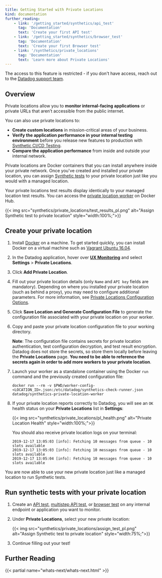 ```yaml
---
title: Getting Started with Private Locations
kind: documentation
further_reading:
    - link: '/getting_started/synthetics/api_test'
      tag: 'Documentation'
      text: 'Create your first API test'
    - link: '/getting_started/synthetics/browser_test'
      tag: 'Documentation'
      text: 'Create your first Browser test'
    - link: '/synthetics/private_locations'
      tag: 'Documentation'
      text: 'Learn more about Private Locations'
---
```


<div class="alert alert-warning">
The access to this feature is restricted - if you don't have access, reach out to the <a href="https://docs.datadoghq.com/help/">Datadog support team</a>.
</div>

## Overview

Private locations allow you to **monitor internal-facing applications** or private URLs that aren’t accessible from the public internet. 

You can also use private locations to:

- **Create custom locations** in mission-critical areas of your business.
- **Verify the application performance in your internal testing environment** before you release new features to production with [Synthetic CI/CD Testing][1].
- **Compare the application performance** from inside and outside your internal network.

Private locations are Docker containers that you can install anywhere inside your private network. Once you've created and installed your private location, you can assign [Synthetic tests][2] to your private location just like you would with a managed location. 

Your private locations test results display identically to your managed location test results. You can access the [private location worker][3] on Docker Hub.

{{< img src="synthetics/private_locations/test_results_pl.png" alt="Assign Synthetic test to private location"  style="width:100%;">}}

## Create your private location

1. Install [Docker][4] on a machine. To get started quickly, you can install Docker on a virtual machine such as [Vagrant Ubuntu 16.04][2].
2. In the Datadog application, hover over **[UX Monitoring][5]** and select **Settings** > **Private Locations**. 
3. Click **Add Private Location**.
4. Fill out your private location details (only `Name` and `API key` fields are mandatory). Depending on where you installed your private location (such as behind a proxy), you may need to configure additional parameters. For more information, see [Private Locations Configuration Options][8]. 
5. Click **Save Location and Generate Configuration File** to generate the configuration file associated with your private location on your worker.
6. Copy and paste your private location configuration file to your working directory.

    **Note**: The configuration file contains secrets for private location authentication, test configuration decryption, and test result encryption. Datadog does not store the secrets, so store them locally before leaving the **Private Locations** page. **You need to be able to reference the secrets again in order to add more workers to your private location**. 
    
7. Launch your worker as a standalone container using the Docker `run` command and the previously created configuration file:

    ```shell
    docker run --rm -v $PWD/worker-config-<LOCATION_ID>.json:/etc/datadog/synthetics-check-runner.json datadog/synthetics-private-location-worker
    ```

8. If your private location reports correctly to Datadog, you will see an `OK` health status on your **Private Locations** list in **Settings**:

    {{< img src="synthetics/private_locations/pl_health.png" alt="Private Location Health"  style="width:100%;">}}

    You should also receive private location logs on your terminal:

    ```text
    2019-12-17 13:05:03 [info]: Fetching 10 messages from queue - 10 slots available
    2019-12-17 13:05:03 [info]: Fetching 10 messages from queue - 10 slots available
    2019-12-17 13:05:04 [info]: Fetching 10 messages from queue - 10 slots available
    ```

You are now able to use your new private location just like a managed location to run Synthetic tests.

## Run synthetic tests with your private location

1. Create an [API test][2], [multistep API test][9], or [browser test][10] on any internal endpoint or application you want to monitor.
2. Under **Private Locations**, select your new private location:

    {{< img src="synthetics/private_locations/assign_test_pl.png" alt="Assign Synthetic test to private location"  style="width:75%;">}}

3. Continue filling out your test!

## Further Reading

{{< partial name="whats-next/whats-next.html" >}}

[1]: /synthetics/ci/
[2]: /getting_started/synthetics/api_test/
[3]: https://hub.docker.com/r/datadog/synthetics-private-location-worker
[4]: https://docs.docker.com/install/linux/docker-ce/ubuntu/#install-docker-ce
[5]: https://app.datadoghq.com/synthetics/list
[6]: https://www.iana.org/assignments/iana-ipv4-special-registry/iana-ipv4-special-registry.xhtml
[7]: https://www.iana.org/assignments/iana-ipv6-special-registry/iana-ipv6-special-registry.xhtml
[8]: /synthetics/private_locations/configuration/#configuration-options
[9]: /getting_started/synthetics/api_test#create-a-multistep-api-test
[10]: /getting_started/synthetics/browser_test
